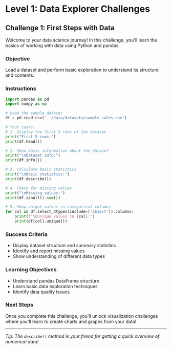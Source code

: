 # Level 1: Data Explorer Challenges

## Challenge 1: First Steps with Data

Welcome to your data science journey! In this challenge, you'll learn the basics of working with data using Python and pandas.

### Objective
Load a dataset and perform basic exploration to understand its structure and contents.

### Instructions

```python
import pandas as pd
import numpy as np

# Load the sample dataset
df = pd.read_csv('../data/datasets/sample_sales.csv')

# Your tasks:
# 1. Display the first 5 rows of the dataset
print("First 5 rows:")
print(df.head())

# 2. Show basic information about the dataset
print("\nDataset info:")
print(df.info())

# 3. Calculate basic statistics
print("\nBasic statistics:")
print(df.describe())

# 4. Check for missing values
print("\nMissing values:")
print(df.isnull().sum())

# 5. Show unique values in categorical columns
for col in df.select_dtypes(include=['object']).columns:
    print(f"\nUnique values in {col}:")
    print(df[col].unique())
```

### Success Criteria
- Display dataset structure and summary statistics
- Identify and report missing values
- Show understanding of different data types

### Learning Objectives
- Understand pandas DataFrame structure
- Learn basic data exploration techniques
- Identify data quality issues

### Next Steps
Once you complete this challenge, you'll unlock visualization challenges where you'll learn to create charts and graphs from your data!

---

*Tip: The `describe()` method is your friend for getting a quick overview of numerical data!*